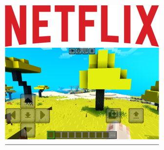 ![](image/Netflix_2015_logo.svg.png) <br>
![](image/Screenshot_20250419_134717_Minecraft.jpg) <br>
***

